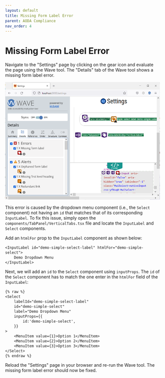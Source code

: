 ```yaml
---
layout: default
title: Missing Form Label Error
parent: AODA Compliance
nav_order: 4
---
```


# Missing Form Label Error

Navigate to the "Settings" page by clicking on the gear icon and evaluate the page using the Wave tool. The "Details" tab of the Wave tool shows a missing form label error.

![form-label-error](assets/img/form-label-error.png)

This error is caused by the dropdown menu component (i.e., the `Select` component) not having an `id` that matches that of its corresponding `InputLabel`. To fix this issue, simply open the `components/TabPanel/VerticalTabs.tsx` file and locate the `InputLabel` and `Select` components.

Add an `htmlFor` prop to the `InputLabel` component as shown below:
```
<InputLabel id="demo-simple-select-label" htmlFor="demo-simple-select">
	Demo Dropdown Menu
</InputLabel>
```

Next, we will add an `id` to the `Select` component using `inputProps`. The `id` of the `Select` component has to match the one enter in the `htmlFor` field of the `InputLabel`:
```
{% raw %}
<Select
	labelId="demo-simple-select-label"
	id="demo-simple-select"
	label="Demo Dropdown Menu"
	inputProps={{
		id:'demo-simple-select',
	}}
>
	<MenuItem value={1}>Option 1</MenuItem>
	<MenuItem value={2}>Option 2</MenuItem>
	<MenuItem value={3}>Option 3</MenuItem>
</Select>
{% endraw %}
```

Reload the "Settings" page in your browser and re-run the Wave tool. The missing form label error should now be fixed.
